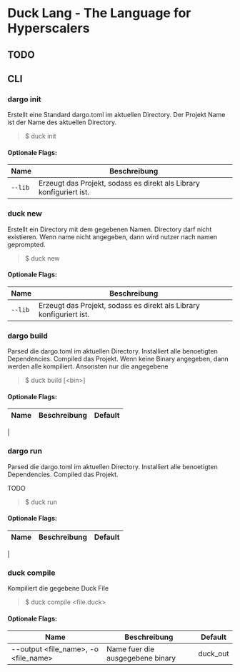 # Duck Lang - The Language for Hyperscalers

## TODO
## CLI

### dargo init

Erstellt eine Standard dargo.toml im aktuellen Directory.
Der Projekt Name ist der Name des aktuellen Directory.

> $ duck init

#### Optionale Flags:
| Name | Beschreibung |
-------- | --------
| `--lib` | Erzeugt das Projekt, sodass es direkt als Library konfiguriert ist. |

### duck new

Erstellt ein Directory mit dem gegebenen Namen.
Directory darf nicht existieren.
Wenn name nicht angegeben, dann wird nutzer nach namen geprompted.

> $ duck new <name>

#### Optionale Flags:
| Name | Beschreibung |
-------- | --------
| `--lib` | Erzeugt das Projekt, sodass es direkt als Library konfiguriert ist. |

### dargo build

Parsed die dargo.toml im aktuellen Directory.
Installiert alle benoetigten Dependencies.
Compiled das Projekt.
Wenn keine Binary angegeben, dann werden alle kompiliert.
Ansonsten nur die angegebene

> $ duck build [\<bin\>]

#### Optionale Flags:
| Name | Beschreibung | Default |
-------- | -------- | -------
|

### dargo run

Parsed die dargo.toml im aktuellen Directory.
Installiert alle benoetigten Dependencies.
Compiled das Projekt.

TODO

> $ duck run <bin>

#### Optionale Flags:
| Name | Beschreibung | Default |
-------- | -------- | -------
|

### duck compile
Kompiliert die gegebene Duck File

> $ duck compile <file.duck>

#### Optionale Flags:
| Name | Beschreibung | Default
-------- | -------- | ------
|--output <file_name>, -o <file_name>| Name fuer die ausgegebene binary | duck_out|
